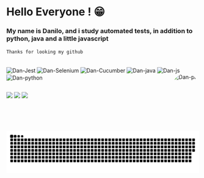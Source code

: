 
# Hello Everyone !  😁 
### My name is Danilo, and i study automated tests, in addition to python, java and a little javascript
    Thanks for looking my github

<!-- <div align="center">
  
  <a href="https://github.com/Dan-Sillva">
  <img height="180em" src="https://github-readme-stats.vercel.app/api?username=Dan-Sillva&show_icons=true&theme=dark&include_all_commits=true&count_private=true"/>
  <img height="180em" src="https://github-readme-stats.vercel.app/api/top-langs/?username=Dan-Sillva&layout=compact&langs_count=7&theme=dark"/>
    
</div> -->


<div style="display: inline_block"><br>
  
  <img align="center" alt="Dan-Jest" height="30" width="40" src="https://cdn.jsdelivr.net/gh/devicons/devicon/icons/jest/jest-plain.svg">
  <img align="center" alt="Dan-Selenium" height="30" width="40" src="https://cdn.jsdelivr.net/gh/devicons/devicon/icons/selenium/selenium-original.svg">
  <img align="center" alt="Dan-Cucumber" height="30" width="40" src="https://cdn.jsdelivr.net/gh/devicons/devicon/icons/cucumber/cucumber-plain.svg">
  <img align="center" alt="Dan-java" height="30" width="40" src="https://cdn.jsdelivr.net/gh/devicons/devicon/icons/java/java-original.svg">
  <img align="center" alt="Dan-js" height="30" width="40" src="https://cdn.jsdelivr.net/gh/devicons/devicon/icons/javascript/javascript-original.svg">
  <img align="center" alt="Dan-python" height="30" width="40" src="https://cdn.jsdelivr.net/gh/devicons/devicon/icons/python/python-original.svg">
  
  <img align="right" alt="Dan-pic" height="150" style="border-radius: 90px;" src="https://i.pinimg.com/originals/0e/04/3c/0e043c83e0a7ea2919ebd0a925efe2c3.jpg">
</div>
  
  ##
  
<div>
 
 <a href="https://t.me/wdSenpai" target="_blank"><img src="https://img.shields.io/badge/Telegram-2CA5E0?style=for-the-badge&logo=telegram&logoColor=white" target="_blank"></a> 
 <a href="https://discord.gg/ZcGygtUwtx" target="_blank"><img src="https://img.shields.io/badge/Discord-7289DA?style=for-the-badge&logo=discord&logoColor=white" target="_blank"></a> 
 <a href="https://www.linkedin.com/in/danilo-araujo-silva-7b18371ab/" target="_blank"><img src="https://img.shields.io/badge/LinkedIn-0077B5?style=for-the-badge&logo=linkedin&logoColor=white" target="_blank"></a>
  
 ![Snake animation](https://github.com/Dan-Sillva/Dan-Sillva/blob/output/github-contribution-grid-snake.svg)
</div>
